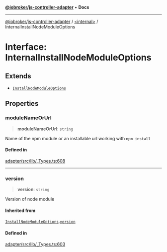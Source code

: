 [**@iobroker/js-controller-adapter**](../../README.md) • **Docs**

***

[@iobroker/js-controller-adapter](../../globals.md) / [\<internal\>](../README.md) / InternalInstallNodeModuleOptions

# Interface: InternalInstallNodeModuleOptions

## Extends

- [`InstallNodeModuleOptions`](InstallNodeModuleOptions.md)

## Properties

### moduleNameOrUrl

> **moduleNameOrUrl**: `string`

Name of the npm module or an installable url ẁorking with `npm install`

#### Defined in

[adapter/src/lib/\_Types.ts:608](https://github.com/ioBroker/ioBroker.js-controller/blob/8896efebaa940f64d52c1c649e1e7f7a5500873b/packages/adapter/src/lib/_Types.ts#L608)

***

### version

> **version**: `string`

Version of node module

#### Inherited from

[`InstallNodeModuleOptions`](InstallNodeModuleOptions.md).[`version`](InstallNodeModuleOptions.md#version)

#### Defined in

[adapter/src/lib/\_Types.ts:603](https://github.com/ioBroker/ioBroker.js-controller/blob/8896efebaa940f64d52c1c649e1e7f7a5500873b/packages/adapter/src/lib/_Types.ts#L603)
